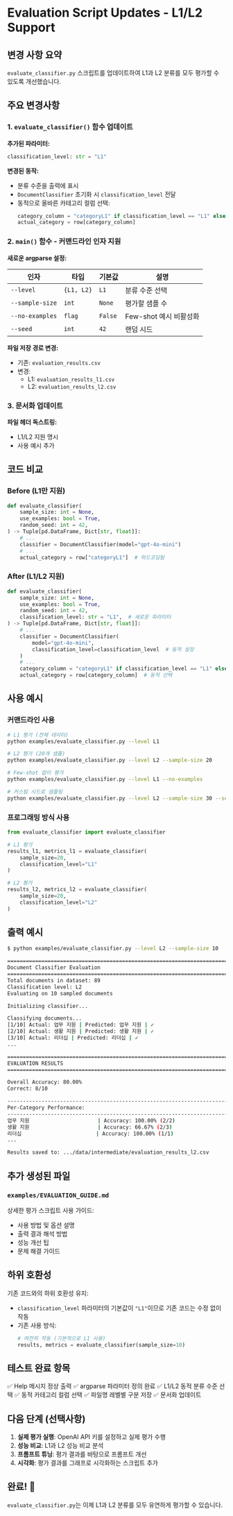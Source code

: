 # Evaluation Script Updates - L1/L2 Support

## 변경 사항 요약

`evaluate_classifier.py` 스크립트를 업데이트하여 L1과 L2 분류를 모두 평가할 수 있도록 개선했습니다.

## 주요 변경사항

### 1. `evaluate_classifier()` 함수 업데이트

**추가된 파라미터:**
```python
classification_level: str = "L1"
```

**변경된 동작:**
- 분류 수준을 출력에 표시
- `DocumentClassifier` 초기화 시 `classification_level` 전달
- 동적으로 올바른 카테고리 컬럼 선택:
  ```python
  category_column = "categoryL1" if classification_level == "L1" else "categoryL2"
  actual_category = row[category_column]
  ```

### 2. `main()` 함수 - 커맨드라인 인자 지원

**새로운 argparse 설정:**

| 인자 | 타입 | 기본값 | 설명 |
|------|------|--------|------|
| `--level` | `{L1, L2}` | `L1` | 분류 수준 선택 |
| `--sample-size` | `int` | `None` | 평가할 샘플 수 |
| `--no-examples` | `flag` | `False` | Few-shot 예시 비활성화 |
| `--seed` | `int` | `42` | 랜덤 시드 |

**파일 저장 경로 변경:**
- 기존: `evaluation_results.csv`
- 변경:
  - L1: `evaluation_results_l1.csv`
  - L2: `evaluation_results_l2.csv`

### 3. 문서화 업데이트

**파일 헤더 독스트링:**
- L1/L2 지원 명시
- 사용 예시 추가

## 코드 비교

### Before (L1만 지원)
```python
def evaluate_classifier(
    sample_size: int = None,
    use_examples: bool = True,
    random_seed: int = 42,
) -> Tuple[pd.DataFrame, Dict[str, float]]:
    # ...
    classifier = DocumentClassifier(model="gpt-4o-mini")
    # ...
    actual_category = row["categoryL1"]  # 하드코딩됨
```

### After (L1/L2 지원)
```python
def evaluate_classifier(
    sample_size: int = None,
    use_examples: bool = True,
    random_seed: int = 42,
    classification_level: str = "L1",  # 새로운 파라미터
) -> Tuple[pd.DataFrame, Dict[str, float]]:
    # ...
    classifier = DocumentClassifier(
        model="gpt-4o-mini",
        classification_level=classification_level  # 동적 설정
    )
    # ...
    category_column = "categoryL1" if classification_level == "L1" else "categoryL2"
    actual_category = row[category_column]  # 동적 선택
```

## 사용 예시

### 커맨드라인 사용

```bash
# L1 평가 (전체 데이터)
python examples/evaluate_classifier.py --level L1

# L2 평가 (20개 샘플)
python examples/evaluate_classifier.py --level L2 --sample-size 20

# Few-shot 없이 평가
python examples/evaluate_classifier.py --level L1 --no-examples

# 커스텀 시드로 샘플링
python examples/evaluate_classifier.py --level L2 --sample-size 30 --seed 999
```

### 프로그래밍 방식 사용

```python
from evaluate_classifier import evaluate_classifier

# L1 평가
results_l1, metrics_l1 = evaluate_classifier(
    sample_size=20,
    classification_level="L1"
)

# L2 평가
results_l2, metrics_l2 = evaluate_classifier(
    sample_size=20,
    classification_level="L2"
)
```

## 출력 예시

```bash
$ python examples/evaluate_classifier.py --level L2 --sample-size 10

================================================================================
Document Classifier Evaluation
================================================================================
Total documents in dataset: 89
Classification level: L2
Evaluating on 10 sampled documents

Initializing classifier...

Classifying documents...
[1/10] Actual: 업무 지원 | Predicted: 업무 지원 | ✓
[2/10] Actual: 생활 지원 | Predicted: 생활 지원 | ✓
[3/10] Actual: 리더십 | Predicted: 리더십 | ✓
...

================================================================================
EVALUATION RESULTS
================================================================================

Overall Accuracy: 80.00%
Correct: 8/10

--------------------------------------------------------------------------------
Per-Category Performance:
--------------------------------------------------------------------------------
업무 지원                      | Accuracy: 100.00% (2/2)
생활 지원                      | Accuracy: 66.67% (2/3)
리더십                        | Accuracy: 100.00% (1/1)
...

Results saved to: .../data/intermediate/evaluation_results_l2.csv
```

## 추가 생성된 파일

### `examples/EVALUATION_GUIDE.md`
상세한 평가 스크립트 사용 가이드:
- 사용 방법 및 옵션 설명
- 출력 결과 해석 방법
- 성능 개선 팁
- 문제 해결 가이드

## 하위 호환성

기존 코드와의 하위 호환성 유지:
- `classification_level` 파라미터의 기본값이 `"L1"`이므로 기존 코드는 수정 없이 작동
- 기존 사용 방식:
  ```python
  # 여전히 작동 (기본적으로 L1 사용)
  results, metrics = evaluate_classifier(sample_size=10)
  ```

## 테스트 완료 항목

✅ Help 메시지 정상 출력
✅ argparse 파라미터 정의 완료
✅ L1/L2 동적 분류 수준 선택
✅ 동적 카테고리 컬럼 선택
✅ 파일명 레벨별 구분 저장
✅ 문서화 업데이트

## 다음 단계 (선택사항)

1. **실제 평가 실행**: OpenAI API 키를 설정하고 실제 평가 수행
2. **성능 비교**: L1과 L2 성능 비교 분석
3. **프롬프트 튜닝**: 평가 결과를 바탕으로 프롬프트 개선
4. **시각화**: 평가 결과를 그래프로 시각화하는 스크립트 추가

## 완료! 🎉

`evaluate_classifier.py`는 이제 L1과 L2 분류를 모두 유연하게 평가할 수 있습니다.
